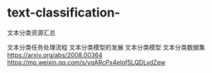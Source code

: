 # text-classification-
文本分类资源汇总

文本分类任务处理流程
文本分类模型的发展
文本分类模型
文本分类数据集
https://arxiv.org/abs/2008.00364
https://mp.weixin.qq.com/s/yqARcPx4eIof5LQDLvdZew

